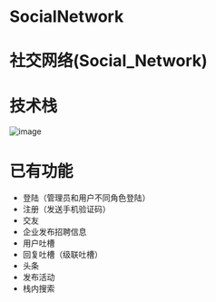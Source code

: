# SocialNetwork
# 社交网络(Social_Network)

# 技术栈

![image](https://s2.ax1x.com/2019/08/02/ewmDV1.jpg)

# 已有功能

- 登陆（管理员和用户不同角色登陆）
- 注册（发送手机验证码）
- 交友
- 企业发布招聘信息
- 用户吐槽
- 回复吐槽（级联吐槽）
- 头条
- 发布活动
- 栈内搜索

